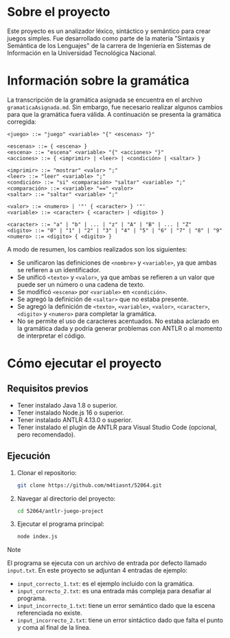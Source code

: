 # Sobre el proyecto

Este proyecto es un analizador léxico, sintáctico y semántico para crear juegos simples. Fue desarrollado como parte de la materia "Sintaxis y Semántica de los Lenguajes" de la carrera de Ingeniería en Sistemas de Información en la Universidad Tecnológica Nacional.

# Información sobre la gramática

La transcripción de la gramática asignada se encuentra en el archivo `gramaticaAsignada.md`. Sin embargo, fue necesario realizar algunos cambios para que la gramática fuera válida. A continuación se presenta la gramática corregida:

```
<juego> ::= "juego" <variable> "{" <escenas> "}"

<escenas> ::= { <escena> }
<escena> ::= "escena" <variable> "{" <acciones> "}"
<acciones> ::= { <imprimir> | <leer> | <condición> | <saltar> }

<imprimir> ::= "mostrar" <valor> ";"
<leer> ::= "leer" <variable> ";"
<condición> ::= "si" <comparación> "saltar" <variable> ";" 
<comparación> ::= <variable> "==" <valor>
<saltar> ::= "saltar" <variable> ";"

<valor> ::= <numero> | '"' { <caracter> } '"' 
<variable> ::= <caracter> { <caracter> | <digito> } 

<caracter> ::= "a" | "b" | ... | "z" | "A" | "B" | ... | "Z"
<digito> ::= "0" | "1" | "2" | "3" | "4" | "5" | "6" | "7" | "8" | "9"
<numero> ::= <digito> { <digito> }

```

A modo de resumen, los cambios realizados son los siguientes:
- Se unificaron las definiciones de `<nombre>` y `<variable>`, ya que ambas se refieren a un identificador.
- Se unificó `<texto>` y `<valor>`, ya que ambas se refieren a un valor que puede ser un número o una cadena de texto.
- Se modificó `<escena>` por `<variable>` en `<condición>`. 
- Se agregó la definición de `<saltar>` que no estaba presente.
- Se agregó la definición de `<texto>`, `<variable>`, `<valor>`, `<caracter>`, `<digito>` y `<numero>` para completar la gramática.
- No se permite el uso de caracteres acentuados. No estaba aclarado en la gramática dada y podría generar problemas con ANTLR o al momento de interpretar el código.

# Cómo ejecutar el proyecto

## Requisitos previos

- Tener instalado Java 1.8 o superior.
- Tener instalado Node.js 16 o superior.
- Tener instalado ANTLR 4.13.0 o superior.
- Tener instalado el plugin de ANTLR para Visual Studio Code (opcional, pero recomendado).

## Ejecución

1. Clonar el repositorio:
   ```bash
   git clone https://github.com/m4tiasnt/52064.git
   ```
2. Navegar al directorio del proyecto:   
   ```bash
   cd 52064/antlr-juego-project
    ```
3. Ejecutar el programa principal:
   ```bash
   node index.js
   ```

> [!NOTE]
> El programa se ejecuta con un archivo de entrada por defecto llamado `input.txt`. En este proyecto se adjuntan 4 entradas de ejemplo:
>
> - `input_correcto_1.txt`: es el ejemplo incluido con la gramática.
> - `input_correcto_2.txt`: es una entrada más compleja para desafiar al programa.
> - `input_incorrecto_1.txt`: tiene un error semántico dado que la escena referenciada no existe. 
> - `input_incorrecto_2.txt`: tiene un error sintáctico dado que falta el punto y coma al final de la línea.